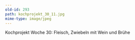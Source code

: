 ```yaml
---
old-id: 293
path: kochprojekt_30_11.jpg
mime-type: image/jpeg
---
```

Kochprojekt Woche 30:
Fleisch, Zwiebeln mit Wein und Brühe
